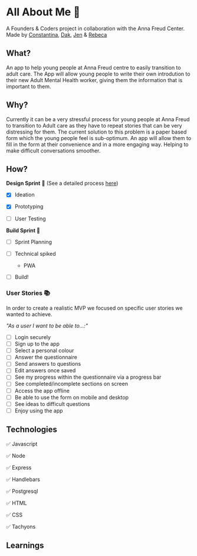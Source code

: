 # All About Me :muscle:

A Founders & Coders project in collaboration with the Anna Freud Center. Made by [Constantina](https://github.com/polyccon), [Dak](https://github.com/dangerdak), [Jen](https://github.com/Jen-Harris) & [Rebeca](https://github.com/rebecacalvoquintero)

## What? 
An app to help young people at Anna Freud centre to easily transition to adult care. 
The App will allow young people to write their own introdution to their new Adult Mental Health worker, giving them the information that is important to them. 

## Why? 
Currently it can be a very stressful process for young people at Anna Freud to transition to Adult care as they have to repeat stories that can be very distressing for them. 
The current solution to this problem is a paper based form which the young people feel is sub-optimum. An app will allow them to fill in the form at their convenience and in a more engaging way. Helping to make difficult conversations smoother.  

## How? 
__Design Sprint__ :art: (See a detailed process [here](https://github.com/FAC-11/AllAboutMe/blob/master/designsprint.md))

- [x] Ideation 

- [x] Prototyping

- [ ] User Testing

__Build Sprint :wrench:__

- [ ] Sprint Planning

- [ ] Technical spiked
  * PWA
  
- [ ] Build! 

### User Stories :books:
In order to create a realistic MVP we focused on specific user stories we wanted to achieve. 

_*"As a user I want to be able to...:"*_
- [ ] Login securely
- [ ] Sign up to the app
- [ ] Select a personal colour
- [ ] Answer the questionnaire 
- [ ] Send answers to questions 
- [ ] Edit answers once saved 
- [ ] See my progress within the questionnaire via a progress bar 
- [ ] See completed/incomplete sections on screen
- [ ] Access the app offline 
- [ ] Be able to use the form on mobile and desktop 
- [ ] See ideas to difficult questions
- [ ] Enjoy using the app 

## Technologies 
:white_check_mark: Javascript 

:white_check_mark: Node

:white_check_mark: Express 

:white_check_mark: Handlebars

:white_check_mark: Postgresql

:white_check_mark: HTML

:white_check_mark: CSS

:white_check_mark: Tachyons

## Learnings 
